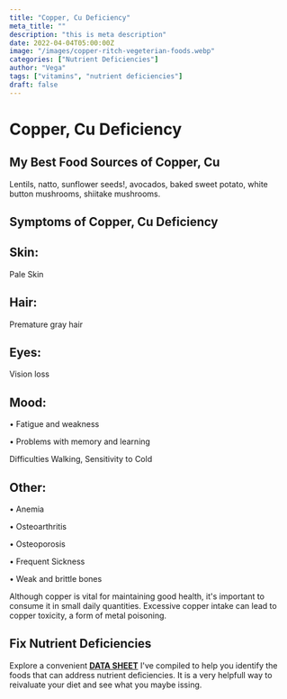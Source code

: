 ```yaml
---
title: "Copper, Cu Deficiency"
meta_title: ""
description: "this is meta description"
date: 2022-04-04T05:00:00Z
image: "/images/copper-ritch-vegeterian-foods.webp"
categories: ["Nutrient Deficiencies"]
author: "Vega"
tags: ["vitamins", "nutrient deficiencies"]
draft: false
---
```


<h1>Copper, Cu Deficiency</h1>
            <h2>My Best Food Sources of Copper, Cu</h2>
          <p>Lentils, natto, sunflower seeds!, avocados, baked sweet potato, white button mushrooms, shiitake mushrooms.</p>
<h2>Symptoms of Copper, Cu  Deficiency</h2>
<h2>Skin:</h2><p>Pale Skin</p>
<h2>Hair:</h2><p> Premature gray hair</p>
<h2>Eyes:</h2><p> Vision loss</p>
<h2>Mood:</h2><p>&bull; Fatigue and weakness</p><p>&bull; Problems with memory and learning


 Difficulties Walking, Sensitivity to Cold
<h2>Other:</h2><p>&bull; Anemia</p><p>&bull; Osteoarthritis</p><p>&bull; Osteoporosis</p><p>&bull; Frequent Sickness</p><p>&bull; Weak and brittle bones</p>
<p>Although copper is vital for maintaining good health, it's important to consume it in small daily quantities. Excessive copper intake can lead to copper toxicity, a form of metal poisoning.</p>
<h2>Fix Nutrient Deficiencies</h2><p>Explore a convenient <a title="fix nutritional deficiencies with a data sheet" href="../nutrients-in-healthy-foods.html"><b>DATA SHEET</b></a> I've compiled to help you identify the foods that can address nutrient deficiencies. It is a very helpfull way to reivaluate your diet and see what you maybe issing.</p>
